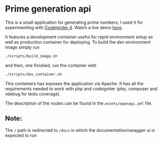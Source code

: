 # Prime generation api

This is a small application for generating prime numbers, I used it for experimenting with [CodeIgniter 4](https://codeigniter.com).
Watch a live demo [here](https://primes.latana.rocks).

It features a development container useful for rapid environment setup as well as production container for deploying.
To build the dev environment image simply run
```bash
./scripts/build_image.sh
```
and then, one finished, run the container with
```bash
./scripts/dev_container.sh
```
This containers has exposes the application via Apache.
It has all the requirements needed to work with php and codeigniter (php, composer and xdebug for tests coverage).

The description of the routes can be found in the `assets/openapi.yml` file.

## Note:

The `/` path is redirected to `/docs` in which the documentation/swagger ui is expected to run

